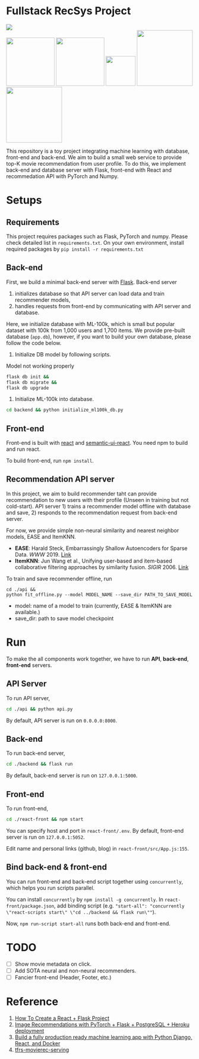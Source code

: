 # Fullstack RecSys Project

<img src="img/main_page.png"> </br>
<a><img src="img/flask.png" width="130"></a>
<a><img src="img/react.png" width="130">
<a><img src="img/semantic_ui.png" width="80"></a>
<a><img src="img/pytorch.svg" width="150"></a>
<a><img src="img/numpy.svg" width="150"></a>

This repository is a toy project integrating machine learning with database, front-end and back-end.
We aim to build a small web service to provide top-K movie recommendation from user profile.
To do this, we implement back-end and database server with Flask, front-end with React and recommedation API with PyTorch and Numpy.

# Setups

## **Requirements**

This project requires packages such as Flask, PyTorch and numpy. Please check detailed list in `requirements.txt`.
On your own environment, install required packages by `pip install -r requirements.txt`

## Back-end

First, we build a minimal back-end server with [Flask](https://flask.palletsprojects.com/en/1.1.x/).
Back-end server 

1) initializes database so that API server can load data and train recommender models, 
2) handles requests from front-end by communicating with API server and database.

Here, we initialize database with ML-100k, which is small but popular dataset with 100k from 1,000 users and 1,700 items.
We provide pre-built database (`app.db`), however, if you want to build your own database, please follow the code below.

1. Initialize DB model by following scripts.

Model not working properly

```bash
flask db init &&
flask db migrate &&
flask db upgrade
```

1. Initialize ML-100k into database.

```bash
cd backend && python initialize_ml100k_db.py
```

## Front-end

Front-end is built with [react](https://reactjs.org/) and [semantic-ui-react](https://react.semantic-ui.com/).
You need npm to build and run react.

To build front-end, run `npm install`.

## Recommendation API server

In this project, we aim to build recommender taht can provide recommendation to new users with their profile (Unseen in training but not cold-start).
API server 1) trains a recommender model offline with database and save, 2) responds to the recommendation request from back-end server.

For now, we provide simple non-neural similarity and nearest neighbor models, EASE and ItemKNN.

- **EASE**: Harald Steck, Embarrassingly Shallow Autoencoders for Sparse Data. _WWW_ 2019. [Link](https://arxiv.org/pdf/1905.03375)
- **ItemKNN**: Jun Wang et al., Unifying user-based and item-based collaborative filtering approaches by similarity fusion. _SIGIR_ 2006. [Link](http://web4.cs.ucl.ac.uk/staff/jun.wang/papers/2006-sigir06-unifycf.pdf)

To train and save recommender offline, run

```
cd ./api &&
python fit_offline.py --model MODEL_NAME --save_dir PATH_TO_SAVE_MODEL
```

- model: name of a model to train (currently, EASE & ItemKNN are available.)
- save_dir: path to save model checkpoint

# Run

To make the all components work together, we have to run **API**, **back-end**, **front-end** servers.

## API Server

To run API server,

```bash
cd ./api && python api.py
```

By default, API server is run on `0.0.0.0:8000`.

## Back-end

To run back-end server,

```bash
cd ./backend && flask run
```

By default, back-end server is run on `127.0.0.1:5000`.

## Front-end

To run front-end,

```bash
cd ./react-front && npm start
```

You can specify host and port in `react-front/.env`. By default, front-end server is run on `127.0.0.1:5052`.

Edit name and personal links (github, blog) in `react-front/src/App.js:155`.

## Bind back-end & front-end

You can run front-end and back-end script together using `concurrently`, which helps you run scripts parallel.

You can install `concurrently` by `npm install -g concurrently`.
In `react-front/package.json`, add binding script (e.g. `"start-all": "concurrently \"react-scripts start\" \"cd ../backend && flask run\""`).

Now, `npm run-script start-all` runs both back-end and front-end.

# TODO

- [ ] Show movie metadata on click.
- [ ] Add SOTA neural and non-neural recommenders.
- [ ] Fancier front-end (Header, Footer, etc.)

# Reference

1. [How To Create a React + Flask Project](https://blog.miguelgrinberg.com/post/how-to-create-a-react--flask-project)
2. [Image Recommendations with PyTorch + Flask + PostgreSQL + Heroku deployment](https://towardsdatascience.com/image-recommendations-with-pytorch-flask-postgresql-heroku-deployment-206682d06c6b)
3. [Build a fully production ready machine learning app with Python Django, React, and Docker](https://towardsdatascience.com/build-a-fully-production-ready-machine-learning-app-with-python-django-react-and-docker-c4d938c251e5)
4. [tfrs-movierec-serving](https://github.com/hojinYang/tfrs-movierec-serving)
